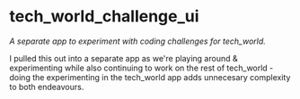 # tech_world_challenge_ui

*A separate app to experiment with coding challenges for tech_world.*

I pulled this out into a separate app as we're playing around & experimenting
while also continuing to work on the rest of tech_world - doing the
experimenting in the tech_world app adds unnecesary complexity to both endeavours.
